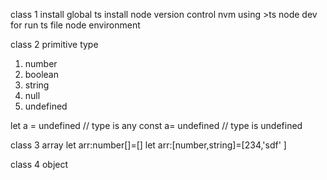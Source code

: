 class 1
install global ts
install node version control nvm
using >ts node dev for run ts file node environment

class 2
primitive type

1. number
2. boolean
3. string
4. null
5. undefined

let a = undefined // type is any
const a= undefined // type is undefined

class 3
array
let arr:number[]=[]
let arr:[number,string]=[234,'sdf' ]

class 4
object
